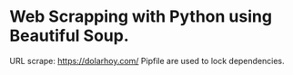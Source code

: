 # Web Scrapping with Python using Beautiful Soup.

URL scrape: https://dolarhoy.com/
Pipfile are used to lock dependencies.
